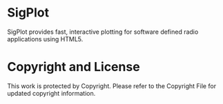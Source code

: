 SigPlot
=======

SigPlot provides fast, interactive plotting for software defined radio applications using HTML5.

Copyright and License
=====================
This work is protected by Copyright. Please refer to the Copyright File for updated copyright information.
